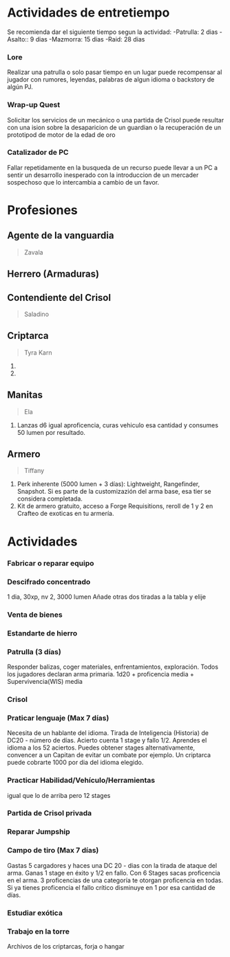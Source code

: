 # Actividades de entretiempo

Se recomienda dar el siguiente tiempo segun la actividad:
-Patrulla: 2 dias
-Asalto:: 9 dias
-Mazmorra: 15 dias
-Raid: 28 dias

### Lore
Realizar una patrulla o solo pasar tiempo en un lugar puede recompensar al jugador con rumores, leyendas, palabras de algun idioma o backstory de algún PJ.

### Wrap-up Quest
Solicitar los servicios de un mecánico o una partida de Crisol puede resultar con una ision sobre la desaparicion de un guardian o la recuperación de un prototipod  de motor de la edad de oro

### Catalizador de PC
Fallar repetidamente en la busqueda de un recurso puede llevar a un PC a sentir un desarrollo inesperado con la introduccion de un mercader sospechoso que lo intercambia a cambio de un favor.

# Profesiones
## Agente de la vanguardia
> Zavala
## Herrero (Armaduras)
## Contendiente del Crisol
> Saladino
## Criptarca
> Tyra Karn
1.
2. 
## Manitas
>Ela
1. Lanzas d6 igual aproficencia, curas vehiculo esa cantidad y consumes 50 lumen por resultado.
## Armero
>Tiffany
1. Perk inherente (5000 lumen + 3 días): Lightweight, Rangefinder, Snapshot. Si es parte de la customizazión del arma base, esa tier se considera completada.
2. Kit de armero gratuito, acceso a Forge Requisitions, reroll de 1 y 2 en Crafteo de exoticas en tu armería.

# Actividades

### Fabricar o reparar equipo

### Descifrado concentrado
1 dia, 30xp, nv 2, 3000 lumen
Añade otras dos tiradas a la tabla y elije

### Venta de bienes

### Estandarte de hierro

### Patrulla (3 días)
Responder balizas, coger materiales, enfrentamientos, exploración.
Todos los jugadores declaran arma primaria.
1d20 + proficencia media + Supervivencia(WIS) media

### Crisol

### Praticar lenguaje (Max 7 días)
Necesita de un hablante del idioma. Tirada de Inteligencia (Historia) de DC20 - número de días. Acierto cuenta 1 stage y fallo 1/2. Aprendes el idioma a los 52 aciertos.
Puedes obtener stages alternativamente, convencer a un Capitan de evitar un combate por ejemplo.
Un criptarca puede cobrarte 1000 por dia del idioma elegido.

### Practicar Habilidad/Vehículo/Herramientas
igual que lo de arriba pero 12 stages

### Partida de Crisol privada

### Reparar Jumpship

### Campo de tiro (Max 7 días)
Gastas 5 cargadores y haces una DC 20 - dias con la tirada de ataque del arma. Ganas 1 stage en éxito y 1/2 en fallo. Con 6 Stages sacas proficencia en el arma. 3 proficencias de una categoría te otorgan proficencia en todas.
Si ya tienes proficencia el fallo crítico disminuye en 1 por esa cantidad de días.

### Estudiar exótica

### Trabajo en la torre
Archivos de los criptarcas, forja o hangar